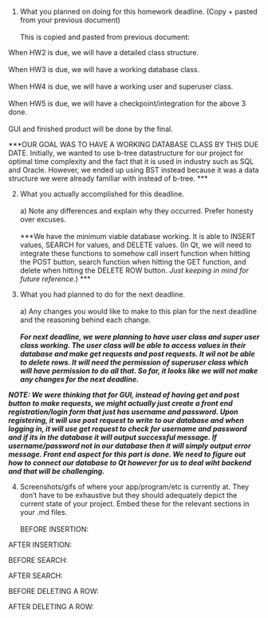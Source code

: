 1) What you planned on doing for this homework deadline. (Copy + pasted from your previous document)<br />  
This is copied and pasted from previous document: <br />  

When HW2 is due, we will have a detailed class structure.<br />  
When HW3 is due, we will have a working database class.<br />  
When HW4 is due, we will have a working user and superuser class.<br />  
When HW5 is due, we will have a checkpoint/integration for the above 3 done.<br />  
GUI and finished product will be done by the final.<br />  

***OUR GOAL WAS TO HAVE A WORKING DATABASE CLASS BY THIS DUE DATE. Initially, we wanted to use b-tree datastructure for our project for optimal time complexity and the fact that it is used in industry such as SQL and Oracle. However, we ended up using BST instead because it was a data structure we were already familiar with instead of b-tree. ***<br />  

2) What you actually accomplished for this deadline. <br />  
a) Note any differences and explain why they occurred. Prefer honesty over excuses.<br />  
***We have the minimum viable database working. It is able to INSERT values, SEARCH for values, and DELETE values. (In Qt, we will need to integrate these functions to somehow call insert function when hitting the POST button, search function when hitting the GET function, and delete when hitting the DELETE ROW button. *Just keeping in mind for future reference.*) ***

3) What you had planned to do for the next deadline.<br />  
a) Any changes you would like to make to this plan for the next deadline and the
reasoning behind each change.<br />  
***For next deadline, we were planning to have user class and super user class working. The user class will be able to access values in their database and make get requests and post requests. It wil not be able to delete rows. It will need the permission of superuser class which will have permission to do all that. So far, it looks like we will not make any changes for the next deadline.***

***NOTE: We were thinking that for GUI, instead of having get and post button to make requests, we might actually just create a front end registration/login form that just has username and password. Upon registering, it will use post request to write to our database and when logging in, it will use get request to check for username and password and if its in the database it will output successful message. If username/password not in our database then it will simply output error message. Front end aspect for this part is done.  We need to figure out how to connect our database to Qt however for us to deal wiht backend and that will be challenging.*** 

4) Screenshots/gifs of where your app/program/etc is currently at. They don’t have to be exhaustive but they should adequately depict the current state of your project. Embed these for the relevant sections in your .md files. <br />  
BEFORE INSERTION:<br />  



AFTER INSERTION:<br />  

BEFORE SEARCH:<br />  

AFTER SEARCH:<br />  

BEFORE DELETING A ROW:<br />  

AFTER DELETING A ROW:<br />  





